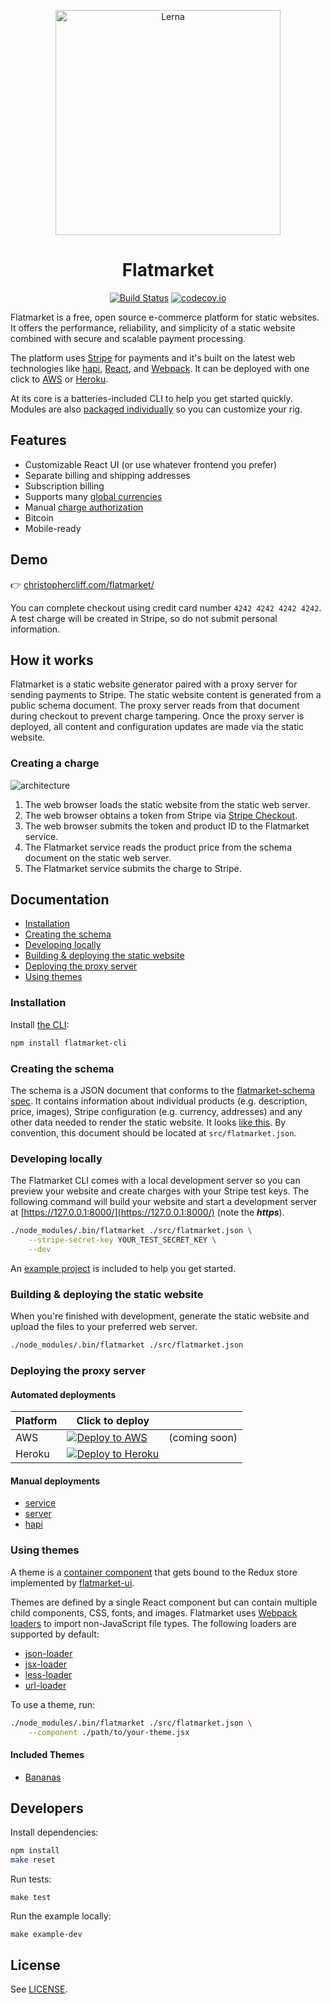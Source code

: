<p align="center">
  <img alt="Lerna" src="https://raw.githubusercontent.com/christophercliff/flatmarket/master/packages/flatmarket-example/src/images/pineapple.png" width="360" />
</p>

<h1 align="center">Flatmarket</h1>

<p align="center">
    <a href="https://circleci.com/gh/christophercliff/flatmarket"><img src="https://camo.githubusercontent.com/5843fae6a2c92bed031acbc78027a2b0d5f0061c/68747470733a2f2f636972636c6563692e636f6d2f67682f6368726973746f70686572636c6966662f666c61746d61726b65742e7376673f7374796c653d736869656c64" alt="Build Status" data-canonical-src="https://circleci.com/gh/christophercliff/flatmarket.svg?style=shield" style="max-width:100%;"></a> <a href="http://codecov.io/github/christophercliff/flatmarket?branch=master"><img src="https://camo.githubusercontent.com/ea3c9df6a64408856944933ba4a73f3ea680e47b/687474703a2f2f636f6465636f762e696f2f6769746875622f6368726973746f70686572636c6966662f666c61746d61726b65742f636f7665726167652e7376673f6272616e63683d6d6173746572" alt="codecov.io" data-canonical-src="http://codecov.io/github/christophercliff/flatmarket/coverage.svg?branch=master" style="max-width:100%;"></a>
</p>

Flatmarket is a free, open source e-commerce platform for static websites. It offers the performance, reliability, and simplicity of a static website combined with secure and scalable payment processing.

The platform uses [Stripe](https://stripe.com/) for payments and it's built on the latest web technologies like [hapi](http://hapijs.com/), [React](http://facebook.github.io/react/), and [Webpack](http://webpack.github.io/). It can be deployed with one click to [AWS](https://aws.amazon.com/lambda/) or [Heroku](https://www.heroku.com/).

At its core is a batteries-included CLI to help you get started quickly. Modules are also [packaged individually](packages) so you can customize your rig.

## Features

- Customizable React UI (or use whatever frontend you prefer)
- Separate billing and shipping addresses
- Subscription billing
- Supports many [global currencies](https://support.stripe.com/questions/which-currencies-does-stripe-support)
- Manual [charge authorization](https://support.stripe.com/questions/does-stripe-support-authorize-and-capture)
- Bitcoin
- Mobile-ready

## Demo

:point_right: [christophercliff.com/flatmarket/](https://christophercliff.com/flatmarket/)

You can complete checkout using credit card number `4242 4242 4242 4242`. A test charge will be created in Stripe, so do not submit personal information.

## How it works

Flatmarket is a static website generator paired with a proxy server for sending payments to Stripe. The static website content is generated from a public schema document. The proxy server reads from that document during checkout to prevent charge tampering. Once the proxy server is deployed, all content and configuration updates are made via the static website.

### Creating a charge

![architecture](https://cloud.githubusercontent.com/assets/317601/13714569/ff27bb1e-e794-11e5-9861-c04a94f56d35.png)

1. The web browser loads the static website from the static web server.
2. The web browser obtains a token from Stripe via [Stripe Checkout](https://stripe.com/checkout).
3. The web browser submits the token and product ID to the Flatmarket service.
4. The Flatmarket service reads the product price from the schema document on the static web server.
5. The Flatmarket service submits the charge to Stripe.

## Documentation

- [Installation](#installation)
- [Creating the schema](#creating-the-schema)
- [Developing locally](#developing-locally)
- [Building & deploying the static website](#building-deploying-the-static-website)
- [Deploying the proxy server](#deploying-the-proxy-server)
- [Using themes](#using-themes)

### Installation

Install [the CLI](packages/flatmarket-cli):

```sh
npm install flatmarket-cli
```

### Creating the schema

The schema is a JSON document that conforms to the [flatmarket-schema spec](packages/flatmarket-schema). It contains information about individual products (e.g. description, price, images), Stripe configuration (e.g. currency, addresses) and any other data needed to render the static website. It looks [like this](packages/flatmarket-example/src/flatmarket.json). By convention, this document should be located at `src/flatmarket.json`.

### Developing locally

The Flatmarket CLI comes with a local development server so you can preview your website and create charges with your Stripe test keys. The following command will build your website and start a development server at [https://127.0.0.1:8000/](https://127.0.0.1:8000/) (note the ***https***).

```sh
./node_modules/.bin/flatmarket ./src/flatmarket.json \
    --stripe-secret-key YOUR_TEST_SECRET_KEY \
    --dev
```

An [example project](packages/flatmarket-example) is included to help you get started.

### Building & deploying the static website

When you're finished with development, generate the static website and upload the files to your preferred web server.

```sh
./node_modules/.bin/flatmarket ./src/flatmarket.json
```

### Deploying the proxy server

#### Automated deployments

Platform | Click to deploy | &nbsp;
---|---|---
AWS | [![Deploy to AWS](https://s3.amazonaws.com/cloudformation-examples/cloudformation-launch-stack.png)](#) | (coming soon)
Heroku | [![Deploy to Heroku](https://www.herokucdn.com/deploy/button.svg)](https://heroku.com/deploy?template=https://github.com/christophercliff/flatmarket-server-heroku) | &nbsp;

#### Manual deployments

- [service](packages/flatmarket-service)
- [server](packages/flatmarket-server)
- [hapi](packages/flatmarket-hapi)

### Using themes

A theme is a [container component](http://redux.js.org/docs/basics/UsageWithReact.html#presentational-and-container-components) that gets bound to the Redux store implemented by [flatmarket-ui](packages/flatmarket-ui).

Themes are defined by a single React component but can contain multiple child components, CSS, fonts, and images. Flatmarket uses [Webpack loaders](https://webpack.github.io/docs/using-loaders.html) to import non-JavaScript file types. The following loaders are supported by default:

- [json-loader](https://www.npmjs.com/package/json-loader)
- [jsx-loader](https://www.npmjs.com/package/jsx-loader)
- [less-loader](https://www.npmjs.com/package/less-loader)
- [url-loader](https://www.npmjs.com/package/url-loader)

To use a theme, run:

```sh
./node_modules/.bin/flatmarket ./src/flatmarket.json \
    --component ./path/to/your-theme.jsx
```

#### Included Themes

- [Bananas](packages/flatmarket-theme-bananas)

## Developers

Install dependencies:

```sh
npm install
make reset
```

Run tests:

```
make test
```

Run the example locally:

```
make example-dev
```

## License

See [LICENSE](https://github.com/christophercliff/flatmarket/blob/master/LICENSE.md).
